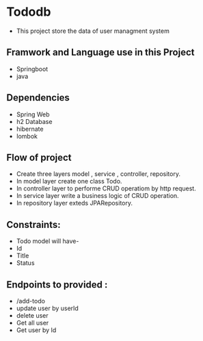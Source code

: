 # Tododb
* This project store the data of user managment system 
## Framwork and Language use in this Project
* Springboot 
* java
## Dependencies
* Spring Web
* h2 Database
* hibernate
* lombok

## Flow of project
* Create three layers model , service , controller, repository.
* In model layer create one class Todo.
* In controller layer to performe CRUD operatiom by http request.
* In service layer write a business logic of CRUD operation.
* In repository layer exteds JPARepository.
## Constraints:
* Todo model will have-
* Id
* Title
* Status

## Endpoints to provided :
* /add-todo
* update user by userId
* delete user
* Get all user
* Get user by Id
